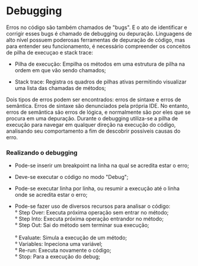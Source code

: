 # Debugging

Erros no código são também chamados de "bugs". E o ato de identificar e corrigir esses bugs é chamado de debugging ou depuração. Linguagens de alto nível possuem poderosas ferramentas de depuração de código, mas para entender seu funcionamento, é necessário compreender os conceitos de pilha de execuçao e stack trace:

* Pilha de execução: Empilha os métodos em uma estrutura de pilha na ordem em que vão sendo chamados;

* Stack trace: Registra os quadros de pilhas ativas permitindo visualizar uma lista das chamadas de métodos;

Dois tipos de erros podem ser encontrados: erros de sintaxe e erros de semântica. Erros de sintaxe são denunciados pela própria IDE. No entanto, erros de semântica são erros de lógica, e normalmente são por eles que se procura em uma depuração. Durante o debugging utiliza-se a pilha de execução para navegar em qualquer direção na execução do código, analisando seu comportamento a fim de descobrir possiveis causas do erro. 

### Realizando o debugging

* Pode-se inserir um breakpoint na linha na qual se acredita estar o erro;

* Deve-se executar o código no modo "Debug";

* Pode-se executar linha por linha, ou resumir a execução até o linha onde se acredita estar o erro;

* Pode-se fazer uso de diversos recursos para analisar o código:
<br/>° Step Over: Executa próxima operação sem entrar no método;
<br/>° Step Into: Executa próxima operação entrandor no método;
<br/>° Step Out: Sai do método sem terminar sua execução;  
<br/>° Evaluate: Simula a execução de um método;
<br/>° Variables: Inpeciona uma variável;
<br/>° Re-run: Executa novamente o código;
<br/>° Stop: Para a execução do debug;
